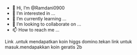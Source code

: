 - 👋 Hi, I’m @Ramdani0900
- 👀 I’m interested in ...
- 🌱 I’m currently learning ...
- 💞️ I’m looking to collaborate on ...
- 📫 How to reach me ...

<!---
Ramdani0900/Ramdani0900 is a ✨ special ✨ repository because its `README.md` (this file) appears on your GitHub profile.
You can click the Preview link to take a look at your changes.
--->
Link .untuk mendapatkan koin higgs domino.tekan link untuk masuk.mendapakkan koin geratis 2b
